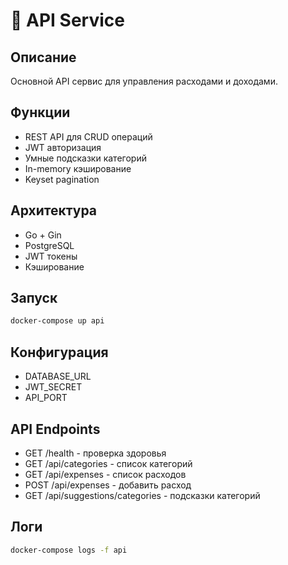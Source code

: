# 🔌 API Service

## Описание
Основной API сервис для управления расходами и доходами.

## Функции
- REST API для CRUD операций
- JWT авторизация
- Умные подсказки категорий
- In-memory кэширование
- Keyset pagination

## Архитектура
- Go + Gin
- PostgreSQL
- JWT токены
- Кэширование

## Запуск
```bash
docker-compose up api
```

## Конфигурация
- DATABASE_URL
- JWT_SECRET
- API_PORT

## API Endpoints
- GET /health - проверка здоровья
- GET /api/categories - список категорий
- GET /api/expenses - список расходов
- POST /api/expenses - добавить расход
- GET /api/suggestions/categories - подсказки категорий

## Логи
```bash
docker-compose logs -f api
```
